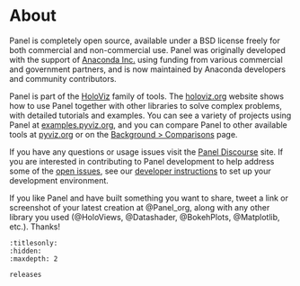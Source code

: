 # About

Panel is completely open source, available under a BSD license freely for both commercial and non-commercial use. Panel was originally developed with the support of [Anaconda Inc.](https://anaconda.com) using funding from various commercial and government partners, and is now maintained by Anaconda developers and community contributors.

Panel is part of the [HoloViz](https://holoviz.org) family of tools. The [holoviz.org](https://holoviz.org) website shows how to use Panel together with other libraries to solve complex problems, with detailed tutorials and examples. You can see a variety of projects using Panel at [examples.pyviz.org](https://examples.pyviz.org), and you can compare Panel to other available tools at [pyviz.org](https://pyviz.org) or on the [Background > Comparisons](../background/comparisons.md) page.

If you have any questions or usage issues visit the [Panel Discourse](https://discourse.holoviz.org/c/panel/) site. If you are interested in contributing to Panel development to help address some of the [open issues](https://github.com/holoviz/panel/issues), see our [developer instructions](https://pyviz-dev.github.io/panel/developer_guide/index.html) to set up your development environment.

If you like Panel and have built something you want to share, tweet a link or screenshot of your latest creation at @Panel_org, along with any other library you used (@HoloViews, @Datashader, @BokehPlots, @Matplotlib, etc.). Thanks!


```{toctree}
:titlesonly:
:hidden:
:maxdepth: 2

releases
```

